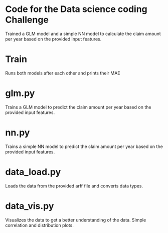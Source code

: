 # Code for the Data science coding Challenge
Trained a GLM model and a simple NN model to calculate the claim amount per year based on the provided input features.

# Train
Runs both models after each other and prints their MAE

# glm.py
Trains a GLM model to predict the claim amount per year based on the provided input features.

# nn.py
Trains a simple NN model to predict the claim amount per year based on the provided input features.

# data_load.py
Loads the data from the provided arff file and converts data types.

# data_vis.py
Visualizes the data to get a better understanding of the data. Simple correlation and distribution plots.